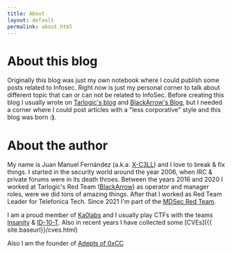 ```yaml
---
title: About
layout: default
permalink: about.html
---
```


# About this blog

Originally this blog was just my own notebook where I could publish some posts related to Infosec. Right now is just my personal corner to talk about different topic that can or can not be related to InfoSec. Before creating this blog I usually wrote on [Tarlogic's blog](https://www.tarlogic.com/blog/) and [BlackArrow's Blog](https://www.blackarrow.net/blackarrow-blog/), but I needed a corner where I could post articles with a "less corporative" style and this blog was born __:)__.

# About the author

My name is Juan Manuel Fernández (a.k.a. [X-C3LL](https://twitter.com/TheXC3LL)) and I love to break & fix things. I started in the security world around the year 2006, when IRC & private forums were in its death throes. Between the years 2016 and 2020 I worked at Tarlogic's Red Team ([BlackArrow](https://www.blackarrow.net/red-team/)) as operator and manager roles, were we did tons of amazing things. After that I worked as Red Team Leader for Telefonica Tech. Since 2021 I'm part of the [MDSec Red Team](https://www.mdsec.co.uk/).


I am a proud member of [Ka0labs](https://blog.ka0labs.net/) and I usually play CTFs with the teams [Insanity](https://ctftime.org/team/812) & [ID-10-T](https://ctftime.org/team/50611). Also in recent years I have collected some [CVEs]({{ site.baseurl}}/cves.html)

Also I am the founder of [Adepts of 0xCC](https://adepts.of0x.cc/)
